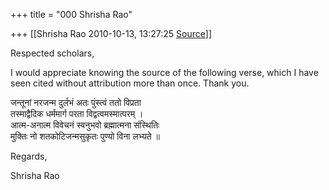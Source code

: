 +++
title = "000 Shrisha Rao"

+++
[[Shrisha Rao	2010-10-13, 13:27:25 [Source](https://groups.google.com/g/bvparishat/c/oFnnCvui0Us)]]



Respected scholars,  
  
I would appreciate knowing the source of the following verse, which I have seen cited without attribution more than once. Thank you.  
  
जन्तूनां नरजन्म दुर्लभं अतः पुंस्त्वं ततो विप्रता  
तस्माद्वैदिक धर्ममार्ग परता विद्वत्वमस्मात्परम् ।  
आत्म-अनात्म विवेचनं स्वनुभवो ब्रह्मात्मना संस्थितिः  
मुक्तिः नो शतकोटिजन्मसुकृतः पुण्यो विना लभ्यते ॥  
  
Regards,  
  
Shrisha Rao

